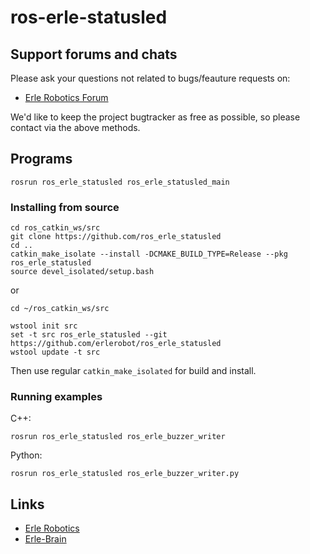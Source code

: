 # ros-erle-statusled

Support forums and chats
------------------------

Please ask your questions not related to bugs/feauture requests on:

- [Erle Robotics Forum](http://forum.erlerobotics.com/)

We'd like to keep the project bugtracker as free as possible, so please contact via the above methods.

Programs
-------- 

```
rosrun ros_erle_statusled ros_erle_statusled_main
```

### Installing from source

```
cd ros_catkin_ws/src
git clone https://github.com/ros_erle_statusled
cd ..
catkin_make_isolate --install -DCMAKE_BUILD_TYPE=Release --pkg ros_erle_statusled
source devel_isolated/setup.bash
```
or 

```
cd ~/ros_catkin_ws/src

wstool init src 
set -t src ros_erle_statusled --git https://github.com/erlerobot/ros_erle_statusled
wstool update -t src
```
Then use regular `catkin_make_isolated` for build and install.

### Running examples
C++:
```
rosrun ros_erle_statusled ros_erle_buzzer_writer
```

Python:
```
rosrun ros_erle_statusled ros_erle_buzzer_writer.py
```

Links
-----

  - [Erle Robotics](www.erlerobotics.com)
  - [Erle-Brain](https://erlerobotics.com/blog/product/erle-brain/)
